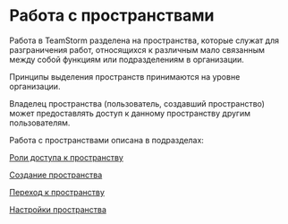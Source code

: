# Работа с пространствами

Работа в TeamStorm разделена на пространства, которые служат для разграничения работ, относящихся к различным мало связанным между собой функциям или подразделениям в организации.

Принципы выделения пространств принимаются на уровне организации.

Владелец пространства (пользователь, создавший пространство) может предоставлять доступ к данному пространству другим пользователям.

Работа с пространствами описана в подразделах:

[Роли доступа к пространству](https://app.gitbook.com/o/BsAoKBoVeLoSLmNL74IE/s/TNAYMNZOkqs70ZT7p73L/\~/changes/303/rukovodstva/rukovodstvo-polzovatelya-teamstorm/rabota-s-prostranstvami/roli-dostupa-k-prostranstvu)

[Создание пространства](https://app.gitbook.com/o/BsAoKBoVeLoSLmNL74IE/s/TNAYMNZOkqs70ZT7p73L/\~/changes/303/rukovodstva/rukovodstvo-polzovatelya-teamstorm/rabota-s-prostranstvami/sozdanie-prostranstva)

[Переход к пространству](https://app.gitbook.com/o/BsAoKBoVeLoSLmNL74IE/s/TNAYMNZOkqs70ZT7p73L/\~/changes/303/rukovodstva/rukovodstvo-polzovatelya-teamstorm/rabota-s-prostranstvami/perekhod-k-prostranstvu)

[Настройки пространства](https://app.gitbook.com/o/BsAoKBoVeLoSLmNL74IE/s/TNAYMNZOkqs70ZT7p73L/\~/changes/303/rukovodstva/rukovodstvo-polzovatelya-teamstorm/rabota-s-prostranstvami/nastroiki-prostranstva)
